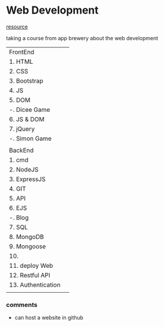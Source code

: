 # Web Development

[resource](https://www.appbrewery.co/p/web-development-course-resources/)

taking a course from app brewery about the web development

|                    |     |
| ------------------ | --- |
| FrontEnd           |     |
| 1. HTML            |     |
| 2. CSS             |     |
| 3. Bootstrap       |     |
| 4. JS              |     |
| 5. DOM             |     |
| -. Dicee Game      |     |
| 6. JS & DOM        |     |
| 7. jQuery          |     |
| -. Simon Game      |     |
|                    |     |
| BackEnd            |     |
| 1. cmd             |     |
| 2. NodeJS          |     |
| 3. ExpressJS       |     |
| 4. GIT             |     |
| 5. API             |     |
| 6. EJS             |     |
| -. Blog            |     |
| 7. SQL             |     |
| 8. MongoDB         |     |
| 9. Mongoose        |     |
| 10.                |     |
| 11. deploy Web     |     |
| 12. Restful API    |     |
| 13. Authentication |     |
|                    |     |


### comments
- can host a website in github
